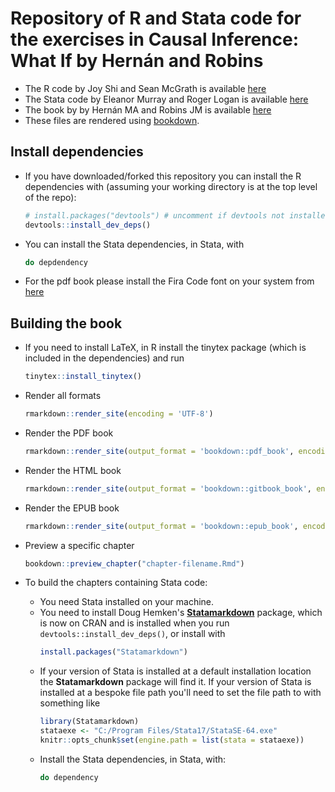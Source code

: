 # Repository of R and Stata code for the exercises in Causal Inference: What If by Hernán and Robins

- The R code by Joy Shi and Sean McGrath is available [here](https://cdn1.sph.harvard.edu/wp-content/uploads/sites/1268/1268/20/Rcode_CIpart2.zip)
- The Stata code by Eleanor Murray and Roger Logan is available [here](https://cdn1.sph.harvard.edu/wp-content/uploads/sites/1268/2019/11/stata_part2.zip) 
- The book by by Hernán MA and Robins JM is available [here](https://www.hsph.harvard.edu/miguel-hernan/causal-inference-book/) 
- These files are rendered using [bookdown](https://bookdown.org/).

## Install dependencies
- If you have downloaded/forked this repository you can install the R dependencies with (assuming your working directory is at the top level of the repo):
  ```r
  # install.packages("devtools") # uncomment if devtools not installed
  devtools::install_dev_deps()
  ```
- You can install the Stata dependencies, in Stata, with
  ``` stata
  do depdendency
  ```

- For the pdf book please install the Fira Code font on your system from [here](https://github.com/tonsky/FiraCode/releases)

## Building the book

- If you need to install LaTeX, in R install the tinytex package (which is included in the dependencies) and run
  ``` r
  tinytex::install_tinytex()
  ```

- Render all formats
  ```r
  rmarkdown::render_site(encoding = 'UTF-8')
  ```

- Render the PDF book
  ``` r
  rmarkdown::render_site(output_format = 'bookdown::pdf_book', encoding = 'UTF-8')
  ```

- Render the HTML book
  ``` r
  rmarkdown::render_site(output_format = 'bookdown::gitbook_book', encoding = 'UTF-8')
  ```

- Render the EPUB book
  ```r
  rmarkdown::render_site(output_format = 'bookdown::epub_book', encoding = 'UTF-8')
  ```

- Preview a specific chapter
  ``` r
  bookdown::preview_chapter("chapter-filename.Rmd")
  ```

- To build the chapters containing Stata code:
  - You need Stata installed on your machine.
  - You need to install Doug Hemken's [**Statamarkdown**](https://github.com/Hemken/Statamarkdown) package, which is now on CRAN and is installed when you run `devtools::install_dev_deps()`, or install with
    ``` r
    install.packages("Statamarkdown")
    ```
  - If your version of Stata is installed at a default installation location the **Statamarkdown** package will find it. If your version of Stata is installed at a bespoke file path you'll need to set the file path to with something like
    ``` r
    library(Statamarkdown)
    stataexe <- "C:/Program Files/Stata17/StataSE-64.exe"
    knitr::opts_chunk$set(engine.path = list(stata = stataexe))
    ```
  - Install the Stata dependencies, in Stata, with:
    ``` stata
    do dependency
    ```
